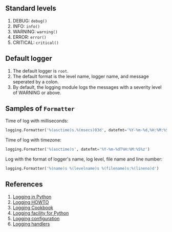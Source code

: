 ## Standard levels

1. DEBUG: `debug()`
2. INFO: `info()`
3. WARNING: `warning()`
4. ERROR: `error()`
5. CRITICAL: `critical()`

## Default logger

1. The default logger is `root`.
2. The default format is the level name, logger name, and message seperated by a colon.
3. By default, the logging module logs the messages with a severity level of WARNING or above.

## Samples of `Formatter`

Time of log with milliseconds:

```python
logging.Formatter('%(asctime)s.%(msecs)03d', datefmt='%Y-%m-%d,%H:%M:%S')
```

Time of log with timezone:

```python
logging.Formatter('%(asctime)s', datefmt='%Y-%m-%dT%H:%M:%S%z')
```

Log with the format of logger's name, log level, file name and line number:

```python
logging.Formatter('%(name)s %(levelname)s %(filename)s:%(lineno)d')
```

## References

1. [Logging in Python](https://realpython.com/python-logging/)
2. [Logging HOWTO](https://docs.python.org/3/howto/logging.html#logging-basic-tutorial)
3. [Logging Cookbook](https://docs.python.org/3/howto/logging-cookbook.html#logging-cookbook)
4. [Logging facility for Python](https://docs.python.org/3/library/logging.html)
5. [Logging configuration](https://docs.python.org/3/library/logging.config.html)
6. [Logging handlers](https://docs.python.org/3/library/logging.handlers.html)
